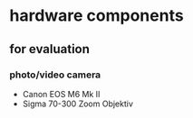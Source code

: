 # hardware components

## for evaluation

### photo/video camera
* Canon EOS M6 Mk II
* Sigma 70-300 Zoom Objektiv
